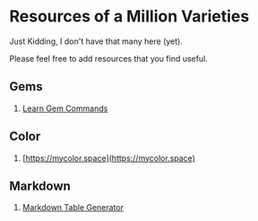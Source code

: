 # Resources of a Million Varieties

Just Kidding, I don't have that many here (yet).

Please feel free to add resources that you find useful.

## Gems

1. [Learn Gem Commands](https://help.learn.co/en/articles/1333886-learn-commands)

## Color

1. [https://mycolor.space](https://mycolor.space)

## Markdown

1. [Markdown Table Generator](https://www.tablesgenerator.com/markdown_tables)
